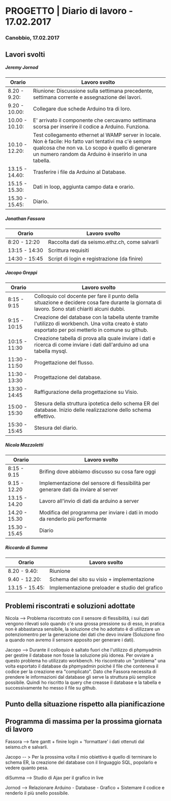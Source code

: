 

# PROGETTO | Diario di lavoro - 17.02.2017

### Canobbio, 17.02.2017

## Lavori svolti
##### Jeremy Jornod

|Orario        |Lavoro svolto                 |
|--------------|------------------------------|
|8.20 - 9.20: |Riunione: Discussione sulla settimana precedente, settimana corrente e assegnazione dei lavori.|
|9.20 - 10.00: |Collegare due schede Arduino tra di loro.|
|10.00 - 10.10: |E' arrivato il componente che cercavamo settimana scorsa per inserire il codice a Arduino. Funziona.|
|10.10 - 12.20: |Test collegamento ethernet al WAMP server in locale. Non è facile: Ho fatto vari tentativi ma c'è sempre qualcosa che non va. Lo scopo è quello di generare un numero random da Arduino è inserirlo in una tabella.|
|13.15 - 14.40: |Trasferire i file da Arduino al Database.|
|15.15 - 15.30: |Dati in loop, aggiunta campo data e orario.|
|15.30 - 15.45: |Diario.|
##### Jonathan Fassora
|Orario        |Lavoro svolto                 |
|--------------|------------------------------|
|8:20 - 12:20   |Raccolta dati da seismo.ethz.ch, come salvarli |
|13:15 - 14:30 | Scrittura requisiti |
|14:30 - 15:45 |Script di login e registrazione (da finire) |

##### Jacopo Greppi
|Orario        |Lavoro svolto                                     				  					  										                          |
|--------------|------------------------------------------------------------------------------------------------------------------------------------------------------|
|8:15 - 9:15   |Colloquio col docente per fare il punto della situazione e decidere cosa fare durante la giornata di lavoro. Sono stati chiariti alcuni dubbi.        |
|9:15 - 10:15  |Creazione del database con la tabella utente tramite l'utilizzo di workbench. Una volta creato è stato esportato per poi metterlo in comune su github.|
|10:15 - 11:30 |Creazione tabella di prova alla quale inviare i dati e ricerca di come inviare i dati dall'arduino ad una tabella mysql.                              |
|11:30 - 11:50 |Progettazione del flusso.                                                                                                                             |
|11:30 - 13:30 |Progettazione del database.                                                                                                                           |
|13:30 - 14:45 |Raffigurazione della progettazione su Visio.																										  |
|15:00 - 15:30 |Stesura della struttura ipotetica dello schema ER del database. Inizio delle realizzazione dello schema effettivo.                                    |
|15:30 - 15:45 |Stesura del diario.                                                                                                                                   |

##### Nicola Mazzoletti
|Orario        |Lavoro svolto                 |
|--------------|------------------------------|
|8:15 - 9.15  |Brifing dove abbiamo discusso su cosa fare oggi
|9.15 - 12.20 | Implementazione del sensore di flessibilità per generare dati da inviare al server
|13.15 - 14.20 | Lavoro all'invio di dati da arduino a server
|14.20 - 15.30| Modifica del programma per inviare i dati in modo da renderlo più performante
|15.30 - 15.45| Diario        

##### Riccardo di Summa
|Orario        |Lavoro svolto                 |
|--------------|------------------------------|
|8.20 - 9.40:|Riunione|
|9.40 - 12.20:|Schema del sito su visio + implementazione|
|13.15 - 15.45:|Implementazione preloader e studio del grafico|


##  Problemi riscontrati e soluzioni adottate
Nicola --> Problema riscontrato con il sensore di flessibilità, i sui dati vengono rilevati solo quando c'è una grossa pressione su di esso, in pratica non è abbastanza sensibile, la soluzione che ho adottato è di utilizzare un potenziomentro per la generazione dei dati che devo inviare (Soluzione fino a quando non avremo il sensore apposito per generare i dati).

Jacopo --> Durante il colloquio è saltato fuori che l'utilizzo di phpmyadmin per gestire il database non fosse la soluzione più idonea. Per ovviare a questo problema ho utilizzato workbench.
Ho riscontrato un "problema" una volta esportato il database da phpmyadmin poiché il file che conteneva il codice per la creazione era "complicato". Dato che Fassora necessita di prendere le informazioni dal database gli serve la struttura più semplice possibile. Quindi ho riscritto la query che creasse il database e la tabella e successivamente ho messo il file su github.

##  Punto della situazione rispetto alla pianificazione


## Programma di massima per la prossima giornata di lavoro
Fassora --> fare gantt + finire login + 'formattare' i dati ottenuti dal seismo.ch e salvarli.

Jacopo -- > Per la prossima volta il mio obiettivo è quello di terminare lo schema ER, la creazione del database con il linguaggio SQL, popolarlo e vedere quanto pesa.

diSumma --> Studio di Ajax per il grafico in live

Jornod -->  Relazionare Arduino - Database - Grafico + Sistemare il codice e renderlo il più snello possibile. 
